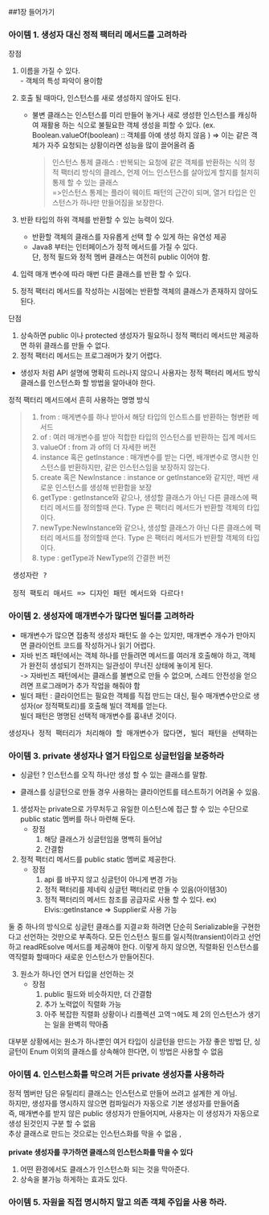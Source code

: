 ##1장 들어가기

### 아이템 1. 생성자 대신 정적 팩터리 메서드를 고려하라
장점 
1. 이름을 가질 수 있다. </br>
</t> - 객체의 특성 파악이 용이함
    
2. 호출 될 때마다, 인스턴스를  새로 생성하지 않아도 된다. </br>
   - 불변 클래스는 인스턴스를 미리 만들어 놓거나 새로 생성한 인스턴스를 캐싱하여 재활용 하는 식으로 불필요한 객체 생성을 피할 수 있다. 
     (ex. Boolean.valueOf(boolean) :: 객체를 아예 생성 하지 않음 )
     => 이는 같은 객체가 자주 요청되는 상황이라면 성능을 많이 끌어올려 줌
     >인스턴스 통제 클래스 : 반복되는 요청에 같은 객체를 반환하는 식의 정적 팩터리 방식의 클레스, 언제 어느 인스턴스를 살아있게 할지를 철저히 통제 할 수 있는 클래스 
      </br>=>인스턴스 통제는 플라이 웨이트 패턴의 근간이 되며, 열거 타입은 인스턴스가 하나만 만들어짐을 보장한다.  

3. 반환 타입의 하위 객체를 반환할 수 있는 능력이 있다. 
   - 반환할 객체의 클래스를 자유롭게 선택 할 수 있게 하는 유연성 제공
   - Java8 부터는 인터페이스가 정적 메서드를 가질 수 있다. 
    <br>단, 정적 필드와 정적 멤버 클래스는 여전히 public 이어야 함. 
    
4. 입력 매개 변수에 따라 매번 다른 클래스를 반환 할 수 있다. 
   
5. 정적 팩터리 메서드를 작성하는 시점에는 반환할 객체의 클래스가 존재하지 않아도 된다. 

단점 
1. 상속하면 public 이나 protected 생성자가 필요하니 정적 팩터리 메서드만 제공하면 하위 클래스를 만들 수 없다.
2. 정적 팩터리 메서드는 프로그래머가 찾기 어렵다.
- 생성자 처럼 API 설명에 명확히 드러나지 않으니 사용자는 정적  팩터리 메서드 방식 클래스를 인스턴스화 할 방법을 알아내야 한다. 

정적 팩터리 메서드에서 흔히 사용하는 명명 방식
> 1. from : 매게변수를 하나 받아서 해당 타입의 인스트스를 반환하는 형변환 메서드
> 2. of : 여러 매개변수를 받아 적합한 타입의 인스턴스를 반환하는 집계 메서드
> 3. valueOf : from 과 of의 더 자세한 버전
> 4. instance 혹은 getInstance : 매개변수를 받는 다면, 배개변수로 명시한 인스턴스를 반환하지만, 같은 인스턴스임을 보장하지 않는다. 
> 5. create 혹은 NewInstance : instance or getInstance와 같지만, 매번 새로운 인스턴스를 생성해 반환함을 보장
> 6. getType : getInstance와 같으나, 생성할 클래스가 아닌 다른 클래스에 팩터리 메서드를 정의할때 쓴다. Type 은 팩터리 메서드가 반환할 객체의 타입이다.
> 7. newType:NewInstance와 같으나,  생성할 클래스가 아닌 다른 클래스에 팩터리 메서드를 정의할때 쓴다. Type 은 팩터리 메서드가 반환할 객체의 타입이다. 
> 8. type : getType과 NewType의 간결한 버전


<pre> 생성자란 ? 
</br> 정적 팩토리 매서드 => 디자인 패턴 메서드와 다르다!</pre>


### 아이템 2. 생성자에 매개변수가 많다면 빌더를 고려하라
- 매개변수가 많으면 접충적 생성자 패턴도 쓸 수는 있지만, 매개변수 개수가 만아지면 클라이언트 코드를 작성하거나 읽기 어렵다. 
- 자바 빈즈 패턴에서는 객체 하나를 만들려면 메서드를 여러개 호출해야 하고, 객체가 완전히 생성되기 전까지는 일관성이 무너진 상태에 놓이게 된다. 
<br>-> 자바빈즈 패턴에서는 클래스를 불변으로 만들 수 없으며, 스레드 안전성을 얻으려면 프로그래머가 추가 작업을 해줘야 함
- 빌더 패턴 : 클라이언트는 필요한 객체를 직접 만드는 대신, 필수 매개변수만으로 생성자(or 정적팩토리)를 호출해 빌더 객체를 얻는다. 
<br>  빌더 패턴은 명명된 선택적 매개변수를 흉내낸 것이다. 

<pre>생성자나 정적 팩터리가 처리해야 할 매개변수가 많다면, 빌더 패턴을 선택하는 게 낫다.</pre>

### 아이템 3. private 생성자나 열거 타입으로 싱글턴임을 보증하라 
* 싱글턴 ? 인스턴스를 오직 하나만 생성 할 수 있는 클래스를 말함. 
- 클래스를 싱글턴으로 만들 경우 사용하는 클라이언트를 테스트하기 어려울 수 있음. 
1. 생성자는 private으로 가무처두고 유일한 이스턴스에 접근 할 수 있는 수단으로 public static 멤버를 하나 마련해 둔다. 
   - 장점 
     1. 해당 클래스가 싱글턴임을 명백히 들어남
     2. 간결함 
2. 정적 팩터리 메서드를 public static 멤버로 제공한다. 
   - 장점 
     1. api 를 바꾸지 않고 싱글턴이 아니게 변경 가능 
     2. 정적 팩터리를 제네릭 싱글턴 팩터리로 만들 수 있음(아이템30)
     3. 정적 팩터리의 메서드 참조를 공급자로 사용 할 수 있다. ex) Elvis::getInstance => Supplier<Elivs>로 사용 가능
   
둘 중 하나의 방식으로 싱글턴 클래스를 지결ㄹ화 하려면 단순히 Serializable을 구현한다고 선언하는 것만으로 부족하다.
모든 인스턴스 필드를 일시적(transient)이라고 선언하고 readREsolve 메서드를 제공해야 한다. 
이렇게 하지 않으면, 직렬화된 인스턴스를 역직렬화 할때마다 새로운 인스턴스가 만들어진다. 

3. 원소가 하나인 연거 타입을 선언하는 것
    - 장점 
        1. public 필드와 비슷하지만, 더 간결함
        2.  추가 노력없이 직렬화 가능
        3. 아주 복잡한 직렬화 상황이나 리플렉션 고역ㄱ에도 제 2의 인스턴스가 생기는 일을 완벽히 막아줌
   
대부분 상황에서는 원소가 하나뿐인 여거 타입이 싱글턴을 만드는 가장 좋은 방법 
단, 싱글턴이 Enum 이외의 클래스를 상속해야 한다면, 이 방법은 사용할 수 없음


### 아이템 4. 인스턴스화를 막으려 거든 private 생성자를 사용하라 
정적 멤버만 담은 유틸리티 클래스는 인스턴스로 만들어 쓰려고 설계한 게 아님. 
<br>하지만, 생성자를 명시하지 않으면 컴파일러가 자동으로 기본 생성자를 만들어줌
<br>즉, 매개변수를 받지 않은 public 생성자가 만들어지며, 사용자는 이 생성자가 자동으로 생성 된것인지 구분 할 수 없음
<br>추상 클래스로 만드는 것으로는 인스턴스화를 막을 수 없음 ,
<br><br>**private 생성자를 쿠가하면 클래스의 인스턴스화를 막을 수 있다**
1. 어떤 환경에서도 클래스가 인스턴스화 되는 것을 막아준다.
2. 상속을 불가능 하게하는 효과도 있다. 


### 아이템 5. 자원을 직접 명시하지 말고 의존 객체 주입을 사용 하라. 

